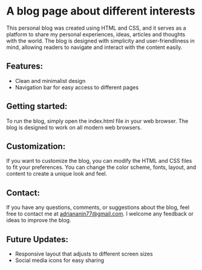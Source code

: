 # A blog page about different interests

This personal blog was created using HTML and CSS, and it serves as a platform to share my personal experiences, ideas, articles and thoughts with the world. The blog is designed with simplicity and user-friendliness in mind, allowing readers to navigate and interact with the content easily.

## Features:

- Clean and minimalist design
- Navigation bar for easy access to different pages

## Getting started:

To run the blog, simply open the index.html file in your web browser. The blog is designed to work on all modern web browsers.

## Customization:

If you want to customize the blog, you can modify the HTML and CSS files to fit your preferences. You can change the color scheme, fonts, layout, and content to create a unique look and feel.

## Contact:

If you have any questions, comments, or suggestions about the blog, feel free to contact me at adriananin77@gmail.com. I welcome any feedback or ideas to improve the blog.

## Future Updates:

- Responsive layout that adjusts to different screen sizes
- Social media icons for easy sharing
